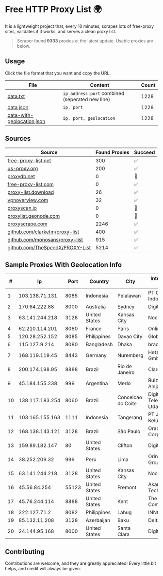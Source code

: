 
# Free HTTP Proxy List 🌍

It is a lightweight project that, every 10 minutes, scrapes lots of free-proxy sites, validates if it works, and serves a clean proxy list.


> Scraper found **9333** proxies at the latest update. Usable proxies are below.

## Usage

Click the file format that you want and copy the URL.


|File|Content|Count|
|----|-------|-----|
|[data.txt](https://raw.githubusercontent.com/themiralay/Proxy-List-World/master/data.txt)|`ip_address:port` combined (seperated new line)|1228|
|[data.json](https://raw.githubusercontent.com/themiralay/Proxy-List-World/master/data.json)|`ip, port`|1228|
|[data-with-geolocation.json](https://raw.githubusercontent.com/themiralay/Proxy-List-World/master/data-with-geolocation.json)|`ip, port, geolocation`|1228|

## Sources

|Source|Found Proxies|Succeed|
|------|-------------|-------|
|[free-proxy-list.net](https://free-proxy-list.net)|300|✅|
|[us-proxy.org](https://www.us-proxy.org)|200|✅|
|[proxydb.net](http://proxydb.net)|0|🚫|
|[free-proxy-list.com](https://free-proxy-list.com/?page=&port=&type%5B%5D=http&type%5B%5D=https&up_time=0&search=Search)|0|✅|
|[proxy-list.download](https://www.proxy-list.download/HTTP)|26|✅|
|[vpnoverview.com](https://vpnoverview.com/privacy/anonymous-browsing/free-proxy-servers)|32|✅|
|[proxyscan.io](https://www.proxyscan.io)|0|🚫|
|[proxylist.geonode.com](https://proxylist.geonode.com/api/proxy-list?limit=300&page=1&sort_by=lastChecked&sort_type=desc&protocols=http,https)|0|🚫|
|[proxyscrape.com](https://api.proxyscrape.com/v2/?request=displayproxies&protocol=http&timeout=10000&country=all&ssl=all&anonymity=all)|2246|✅|
|[github.com/clarketm/proxy-list](https://raw.githubusercontent.com/clarketm/proxy-list/master/proxy-list-raw.txt)|400|✅|
|[github.com/monosans/proxy-list](https://raw.githubusercontent.com/monosans/proxy-list/main/proxies/http.txt)|915|✅|
|[github.com/TheSpeedX/PROXY-List](https://raw.githubusercontent.com/TheSpeedX/PROXY-List/master/http.txt)|5214|✅|


## Sample Proxies With Geolocation Info

|#|Ip|Port|Country|City|Internet Service Provider|
|-|--|----|-------|----|-------------------------|
|1|103.138.71.131|8085|Indonesia|Pelalawan|PT Centronet Data Indonesia|
|2|170.64.222.88|8000|Australia|Sydney|DigitalOcean, LLC|
|3|63.141.244.218|3128|United States|Kansas City|Nocix, LLC|
|4|62.210.114.201|8080|France|Paris|Online SAS|
|5|120.28.252.152|8085|Philippines|Davao City|Globe Telecom|
|6|115.127.9.214|8080|Bangladesh|Dhaka|bracNet|
|7|168.119.119.45|8443|Germany|Nuremberg|Hetzner Online GmbH|
|8|200.174.198.95|8888|Brazil|Rio de Janeiro|Claro S.A|
|9|45.184.155.238|999|Argentina|Merlo|Ruiz Sebastian Alejandro|
|10|138.117.183.254|8060|Brazil|Conceicao do Coite|Digital Telecomunicações Ltda-Me|
|11|103.165.155.163|1111|Indonesia|Tangerang|PT Jaringan Keluarga Bersama|
|12|168.138.143.121|3128|Brazil|São Paulo|Oracle Corporation|
|13|159.89.182.147|80|United States|Clifton|DigitalOcean, LLC|
|14|38.252.209.32|999|Peru|Lima|Orinoco Ventures Group SAS|
|15|63.141.244.218|3128|United States|Kansas City|Nocix, LLC|
|16|45.56.84.254|55123|United States|Fremont|Akamai Technologies, Inc.|
|17|45.76.244.114|8888|United States|Kent|The Constant Company|
|18|222.127.71.2|8082|Philippines|Lahug|INNOVE|
|19|85.132.11.208|3128|Azerbaijan|Baku|Delta|
|20|24.144.95.168|8000|United States|Santa Clara|DigitalOcean, LLC|



## Contributing

Contributions are welcome, and they are greatly appreciated! Every
little bit helps, and credit will always be given.

